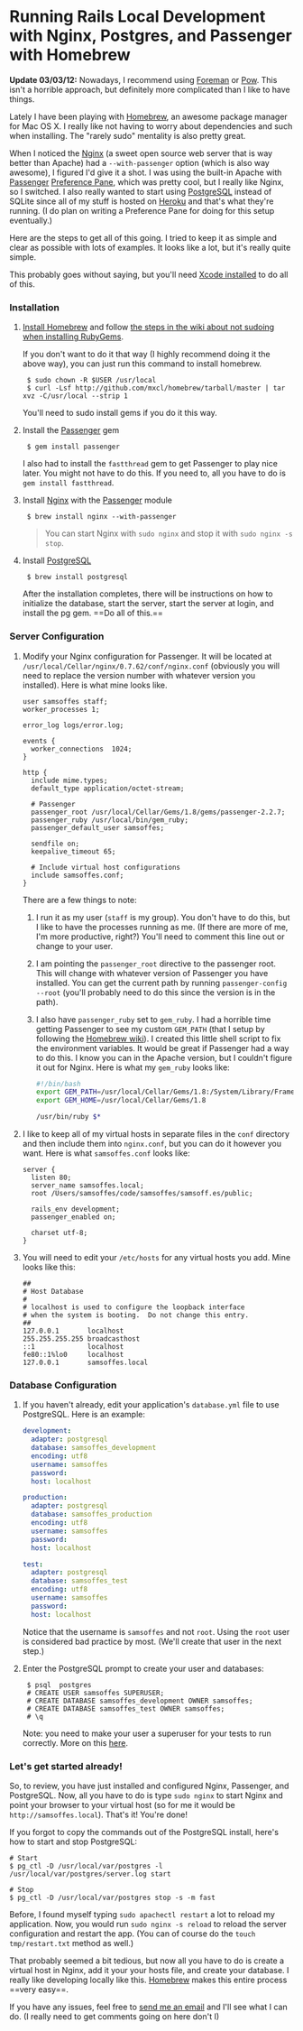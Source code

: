 # Running Rails Local Development with Nginx, Postgres, and Passenger with Homebrew

**Update 03/03/12:** Nowadays, I recommend using [Foreman](https://github.com/ddollar/foreman) or [Pow](http://pow.cx/). This isn't a horrible approach, but definitely more complicated than I like to have things.

Lately I have been playing with [Homebrew][], an awesome package manager for Mac OS X. I really like not having to worry about dependencies and such when installing. The "rarely sudo" mentality is also pretty great.

When I noticed the [Nginx][] (a sweet open source web server that is way better than Apache) had a `--with-passenger` option (which is also way awesome), I figured I'd give it a shot. I was using the built-in Apache with [Passenger][] [Preference Pane](http://github.com/alloy/passengerpane), which was pretty cool, but I really like Nginx, so I switched. I also really wanted to start using [PostgreSQL][] instead of SQLite since all of my stuff is hosted on [Heroku][] and that's what they're running. (I do plan on writing a Preference Pane for doing for this setup eventually.)

Here are the steps to get all of this going. I tried to keep it as simple and clear as possible with lots of examples. It looks like a lot, but it's really quite simple.

This probably goes without saying, but you'll need [Xcode installed](http://developer.apple.com/technologies/xcode.html) to do all of this.

### Installation

1. [Install Homebrew](http://github.com/mxcl/homebrew#readme) and follow [the steps in the wiki about not sudoing when installing RubyGems](http://wiki.github.com/mxcl/homebrew/cpan-ruby-gems-and-python-disttools).

    If you don't want to do it that way (I highly recommend doing it the above way), you can just run this command to install homebrew.

        $ sudo chown -R $USER /usr/local
        $ curl -Lsf http://github.com/mxcl/homebrew/tarball/master | tar xvz -C/usr/local --strip 1

    You'll need to sudo install gems if you do it this way.

2. Install the [Passenger][] gem

        $ gem install passenger

    I also had to install the `fastthread` gem to get Passenger to play nice later. You might not have to do this. If you need to, all you have to do is `gem install fastthread`.

3. Install [Nginx][] with the [Passenger][] module

        $ brew install nginx --with-passenger

    > You can start Nginx with `sudo nginx` and stop it with `sudo nginx -s stop`.

4. Install [PostgreSQL][]

        $ brew install postgresql

    After the installation completes, there will be instructions on how to initialize the database, start the server, start the server at login, and install the pg gem. ==Do all of this.==

### Server Configuration

1. Modify your Nginx configuration for Passenger. It will be located at `/usr/local/Cellar/nginx/0.7.62/conf/nginx.conf` (obviously you will need to replace the version number with whatever version you installed). Here is what mine looks like.

    ``` nginx
    user samsoffes staff;
    worker_processes 1;

    error_log logs/error.log;

    events {
      worker_connections  1024;
    }

    http {
      include mime.types;
      default_type application/octet-stream;

      # Passenger
      passenger_root /usr/local/Cellar/Gems/1.8/gems/passenger-2.2.7;
      passenger_ruby /usr/local/bin/gem_ruby;
      passenger_default_user samsoffes;

      sendfile on;
      keepalive_timeout 65;

      # Include virtual host configurations
      include samsoffes.conf;
    }
    ```

    There are a few things to note:

    1. I run it as my user (`staff` is my group). You don't have to do this, but I like to have the processes running as me. (If there are more of me, I'm more productive, right?) You'll need to comment this line out or change to your user.

    2. I am pointing the `passenger_root` directive to the passenger root. This will change with whatever version of Passenger you have installed. You can get the current path by running `passenger-config --root` (you'll probably need to do this since the version is in the path).

    3. I also have `passenger_ruby` set to `gem_ruby`. I had a horrible time getting Passenger to see my custom `GEM_PATH` (that I setup by following the [Homebrew wiki](http://wiki.github.com/mxcl/homebrew/cpan-ruby-gems-and-python-disttools)). I created this little shell script to fix the environment variables. It would be great if Passenger had a way to do this. I know you can in the Apache version, but I couldn't figure it out for Nginx. Here is what my `gem_ruby` looks like:

        ``` bash
        #!/bin/bash
        export GEM_PATH=/usr/local/Cellar/Gems/1.8:/System/Library/Frameworks/Ruby.framework/Versions/Current/usr/lib/ruby/gems/1.8/gems
        export GEM_HOME=/usr/local/Cellar/Gems/1.8

        /usr/bin/ruby $*
        ```

2. I like to keep all of my virtual hosts in separate files in the `conf` directory and then include them into `nginx.conf`, but you can do it however you want. Here is what `samsoffes.conf` looks like:

    ``` nginx
    server {
      listen 80;
      server_name samsoffes.local;
      root /Users/samsoffes/code/samsoffes/samsoff.es/public;

      rails_env development;
      passenger_enabled on;

      charset utf-8;
    }
    ```

3. You will need to edit your `/etc/hosts` for any virtual hosts you add. Mine looks like this:

    ```
    ##
    # Host Database
    #
    # localhost is used to configure the loopback interface
    # when the system is booting.  Do not change this entry.
    ##
    127.0.0.1       localhost
    255.255.255.255 broadcasthost
    ::1             localhost
    fe80::1%lo0     localhost
    127.0.0.1       samsoffes.local
    ```

### Database Configuration

1. If you haven't already, edit your application's `database.yml` file to use PostgreSQL. Here is an example:

    ``` yaml
    development:
      adapter: postgresql
      database: samsoffes_development
      encoding: utf8
      username: samsoffes
      password:
      host: localhost

    production:
      adapter: postgresql
      database: samsoffes_production
      encoding: utf8
      username: samsoffes
      password:
      host: localhost

    test:
      adapter: postgresql
      database: samsoffes_test
      encoding: utf8
      username: samsoffes
      password:
      host: localhost
    ```

    Notice that the username is `samsoffes` and not `root`. Using the `root` user is considered bad practice by most. (We'll create that user in the next step.)

2. Enter the PostgreSQL prompt to create your user and databases:

        $ psql  postgres
        # CREATE USER samsoffes SUPERUSER;
        # CREATE DATABASE samsoffes_development OWNER samsoffes;
        # CREATE DATABASE samsoffes_test OWNER samsoffes;
        # \q

    Note: you need to make your user a superuser for your tests to run correctly. More on this [here](http://blogs.law.harvard.edu/djcp/2009/01/rails-22-postgres-and-testing/comment-page-1/).

### Let's get started already!

So, to review, you have just installed and configured Nginx, Passenger, and PostgreSQL. Now, all you have to do is type `sudo nginx` to start Nginx and point your browser to your virtual host (so for me it would be `http://samsoffes.local`). That's it! You're done!

If you forgot to copy the commands out of the PostgreSQL install, here's how to start and stop PostgreSQL:

    # Start
    $ pg_ctl -D /usr/local/var/postgres -l /usr/local/var/postgres/server.log start

    # Stop
    $ pg_ctl -D /usr/local/var/postgres stop -s -m fast

Before, I found myself typing `sudo apachectl restart` a lot to reload my application. Now, you would run `sudo nginx -s reload` to reload the server configuration and restart the app. (You can of course do the `touch tmp/restart.txt` method as well.)

That probably seemed a bit tedious, but now all you have to do is create a virtual host in Nginx, add it your your hosts file, and create your database. I really like developing locally like this. [Homebrew][] makes this entire process ==very easy==.

If you have any issues, feel free to [send me an email](mailto:sam@samsoff.es) and I'll see what I can do. (I really need to get comments going on here don't I)

[Homebrew]: http://github.com/mxcl/homebrew
[Nginx]: http://nginx.net
[Passenger]: http://modrails.com
[PostgreSQL]: http://postgresql.org
[Heroku]: http://heroku.com
